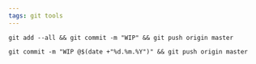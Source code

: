 ```yaml
---
tags: git tools
---
```

```shell
git add --all && git commit -m "WIP" && git push origin master
```
```shell
git commit -m "WIP @$(date +"%d.%m.%Y")" && git push origin master
```

